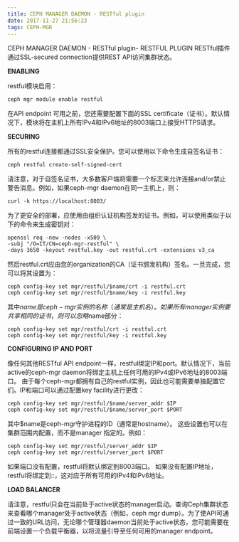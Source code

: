 ```yaml
---
title: CEPH MANAGER DAEMON - RESTful plugin
date: 2017-11-27 21:56:23
tags: CEPH-MGR
---
```


CEPH MANAGER DAEMON - RESTful plugin- RESTFUL PLUGIN
RESTful插件通过SSL-secured connection提供REST API访问集群状态。

**ENABLING**

restful模块启用： 

    ceph mgr module enable restful

在API endpoint 可用之前，您还需要配置下面的SSL certificate（证书）。默认情况下，模块将在主机上所有IPv4和IPv6地址的8003端口上接受HTTPS请求。

**SECURING**

所有的restful连接都通过SSL安全保护。您可以使用以下命令生成自签名证书：

    ceph restful create-self-signed-cert

请注意，对于自签名证书，大多数客户端将需要一个标志来允许连接and/or禁止警告消息。例如，如果ceph-mgr daemon在同一主机上，则：

    curl -k https://localhost:8003/

为了更安全的部署，应使用由组织认证机构签发的证书。例如，可以使用类似于以下的命令来生成密钥对：

    openssl req -new -nodes -x509 \
    -subj "/O=IT/CN=ceph-mgr-restful" \
    -days 3650 -keyout restful.key -out restful.crt -extensions v3_ca

然后restful.crt应由您的organization的CA（证书颁发机构）签名。一旦完成，您可以将其设置为：

    ceph config-key set mgr/restful/$name/crt -i restful.crt
    ceph config-key set mgr/restful/$name/key -i restful.key

其中$name是ceph-mgr实例的名称（通常是主机名）。如果所有manager实例要共享相同的证书，则可以忽略$name部分：

    ceph config-key set mgr/restful/crt -i restful.crt
    ceph config-key set mgr/restful/key -i restful.key

**CONFIGURING IP AND PORT**

像任何其他RESTful API endpoint一样，restful绑定IP和port。默认情况下，当前active的ceph-mgr daemon将绑定主机上任何可用的IPv4或IPv6地址的8003端口。
由于每个ceph-mgr都拥有自己的restful实例，因此也可能需要单独配置它们。IP和端口可以通过配置key facility进行更改：

    ceph config-key set mgr/restful/$name/server_addr $IP
    ceph config-key set mgr/restful/$name/server_port $PORT
其中$name是ceph-mgr守护进程的ID（通常是hostname）。
这些设置也可以在集群范围内配置，而不是manager 指定的。例如：

    ceph config-key set mgr/restful/server_addr $IP
    ceph config-key set mgr/restful/server_port $PORT
如果端口没有配置，restful将默认绑定到8003端口。
如果没有配置IP地址，restful将绑定到::，这对应于所有可用的IPv4和IPv6地址。

**LOAD BALANCER**

请注意，restful只会在当前处于active状态的manager启动。查询Ceph集群状态来查看哪个manager处于active状态（例如，ceph mgr dump）。为了使API可通过一致的URL访问，无论哪个管理器daemon当前处于active状态，您可能需要在前端设置一个负载平衡器，以将流量引导至任何可用的manager  endpoint。
